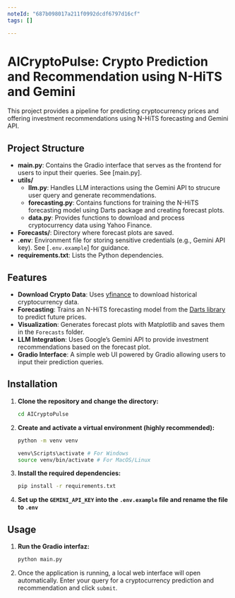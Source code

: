 ```yaml
---
noteId: "687b098017a211f0992dcdf6797d16cf"
tags: []

---
```


# AICryptoPulse: Crypto Prediction and Recommendation using N-HiTS and Gemini

This project provides a pipeline for predicting cryptocurrency prices and offering investment recommendations using N-HiTS forecasting and Gemini API.

## Project Structure

- **main.py**: Contains the Gradio interface that serves as the frontend for users to input their queries. See [main.py].
- **utils/**
  - **llm.py**: Handles LLM interactions using the Gemini API to strucure user query and generate recommendations.
  - **forecasting.py**: Contains functions for training the N-HiTS forecasting model using Darts package and creating forecast plots.
  - **data.py**: Provides functions to download and process cryptocurrency data using Yahoo Finance.
- **Forecasts/**: Directory where forecast plots are saved.
- **.env**: Environment file for storing sensitive credentials (e.g., Gemini API key). See [`.env.example`] for guidance.
- **requirements.txt**: Lists the Python dependencies.

## Features

- **Download Crypto Data**: Uses [yfinance](https://pypi.org/project/yfinance/) to download historical cryptocurrency data.
- **Forecasting**: Trains an N-HiTS forecasting model from the [Darts library](https://github.com/unit8co/darts) to predict future prices.
- **Visualization**: Generates forecast plots with Matplotlib and saves them in the `Forecasts` folder.
- **LLM Integration**: Uses Google’s Gemini API to provide investment recommendations based on the forecast plot.
- **Gradio Interface**: A simple web UI powered by Gradio allowing users to input their prediction queries.

## Installation

1. **Clone the repository and change the directory:**

   ```sh
   cd AICryptoPulse
   ```

2. **Create and activate a virtual environment (highly recommended):**

    ```sh
    python -m venv venv

    venv\Scripts\activate # For Windows
    source venv/bin/activate # For MacOS/Linux
    ```

3. **Install the required dependencies:**

    ```sh
    pip install -r requirements.txt
    ```

4. **Set up the `GEMINI_API_KEY` into the `.env.example` file and rename the file to `.env`**

## Usage

1. **Run the Gradio interfaz:**

    ```sh
    python main.py
    ```

2. Once the application is running, a local web interface will open automatically. Enter your query for a cryptocurrency prediction and recommendation and click `submit`.


